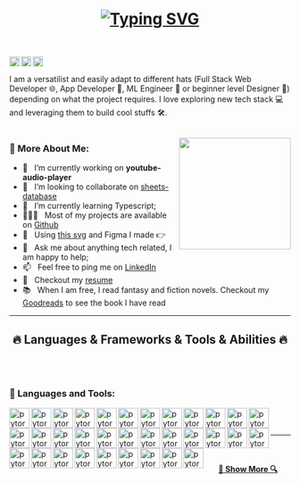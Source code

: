 <h1 align="center">
  <a href="https://git.io/typing-svg">
    <img src="https://readme-typing-svg.herokuapp.com?font=Fira+Code&weight=500&duration=3000&color=000000&width=435&lines=Hello%2C+There!!👋;I'am+Matheus;Nice+to+meet+you!!" alt="Typing SVG" />
  </a>
</h1>

<br>

<a href='https://www.linkedin.com/in/rahul-jha98/'><img align='left' alt="linkedin" src="https://raw.githubusercontent.com/rahul-jha98/rahul-jha98/561d474902b59c7429ec22bb73e225696c27b202/assets/linkedin.svg" height='18px'/></a>
<a href='https://twitter.com/jharahul98/'><img align='left' alt="twitter" src="https://raw.githubusercontent.com/rahul-jha98/rahul-jha98/561d474902b59c7429ec22bb73e225696c27b202/assets/twitter.svg" height='18px'/></a>
<a href='https://www.kaggle.com/rahuljha98/'><img alt="kaggle" src="https://raw.githubusercontent.com/rahul-jha98/rahul-jha98/561d474902b59c7429ec22bb73e225696c27b202/assets/kaggle.svg" height='18px'/></a>


I am a versatilist and easily adapt to different hats (Full Stack Web Developer 🌐, App Developer 📱, ML Engineer 🤖 or beginner level Designer 🎨) depending on what the project requires. I love exploring new tech stack 💻 and leveraging them to build cool stuffs 🛠️. 
<br/>
<br/>

<img align='right' src='https://user-images.githubusercontent.com/5713670/87202985-820dcb80-c2b6-11ea-9f56-7ec461c497c3.gif' width='200"'>
  
### 🧐 More About Me:

- 🔭 &nbsp; I’m currently working on **youtube-audio-player**
- 🤝 &nbsp; I’m looking to collaborate on [sheets-database](https://github.com/rahul-jha98/sheets-database)
- 🌱 &nbsp; I’m currently learning Typescript; 
- 👨🏻‍💻 &nbsp; Most of my projects are available on [Github](https://github.com/rahul-jha98?tab=repositories)
- 🎨 &nbsp; Using [this svg](https://storyset.com/illustration/javascript-frameworks/amico) and Figma I made 👉
- 💬 &nbsp; Ask me about anything tech related, I am happy to help;
- 📫 &nbsp; Feel free to ping me on [LinkedIn](https://www.linkedin.com/in/rahul-jha98/)
- 📝 &nbsp; Checkout my [resume](https://drive.google.com/file/d/1ZpR5pVBTnl_Qybq7GE3MGy1SB1JehVSE/view?usp=sharing)
- 📚 &nbsp; When I am free, I read fantasy and fiction novels. Checkout my [Goodreads](https://www.goodreads.com/rahul-jha98) to see the book I have read


<hr>
<h2 align="center">🔥 Languages & Frameworks & Tools & Abilities 🔥</h2>
<br>

<br>

### 🔨 Languages and Tools:
<a href="#" target="_blank" style="padding-bottom: 8px"> <img align="left" src="https://pics.freeicons.io/uploads/icons/png/20167174151551942641-512.png" alt="pytorch" height="36px"/> </a> 
<a href="#" target="_blank" style="padding-bottom: 8px"> <img align="left" src="https://www.svgrepo.com/show/378837/node.svg" alt="pytorch" height="36px"/> </a> 
<a href="#" target="_blank" style="padding-bottom: 8px"> <img align="left" src="https://www.svgrepo.com/show/331488/mongodb.svg" alt="pytorch" height="36px"/> </a>
<a href="#" target="_blank" style="padding-bottom: 8px"> <img align="left" src="https://www.svgrepo.com/show/353724/express.svg" alt="pytorch" height="36px"/> </a> 
<a href="#" target="_blank" style="padding-bottom: 8px"> <img align="left" src="https://www.svgrepo.com/show/373863/nest-middleware-js.svg" alt="pytorch" height="36px"/> </a> 
<a href="#" target="_blank" style="padding-bottom: 8px"> <img align="left" src="https://www.svgrepo.com/show/303379/laravel-logo.svg" alt="pytorch" height="36px"/> </a> 
<a href="#" target="_blank" style="padding-bottom: 8px"> <img align="left" src="https://www.svgrepo.com/show/373521/composer.svg" alt="pytorch" height="36px"/> </a> 
<a href="#" target="_blank" style="padding-bottom: 8px"> <img align="left" src="https://www.svgrepo.com/show/452088/php.svg" alt="pytorch" height="36px"/> </a> 
<a href="#" target="_blank" style="padding-bottom: 8px"> <img align="left" src="https://www.svgrepo.com/show/452185/css-3.svg" alt="pytorch" height="36px"/> </a> 
<a href="#" target="_blank" style="padding-bottom: 8px"> <img align="left" src="https://www.svgrepo.com/show/374061/sass.svg" alt="pytorch" height="36px"/> </a> 
<a href="#" target="_blank" style="padding-bottom: 8px"> <img align="left" src="https://www.svgrepo.com/show/452093/redux.svg" alt="pytorch" height="36px"/> </a> 
<a href="#" target="_blank" style="padding-bottom: 8px"> <img align="left" src="https://www.svgrepo.com/show/373595/firebase.svg" alt="pytorch" height="36px"/> </a> 
<a href="#" target="_blank" style="padding-bottom: 8px"> <img align="left" src="https://www.svgrepo.com/show/303251/mysql-logo.svg" alt="pytorch" height="36px"/> </a> 
<a href="#" target="_blank" style="padding-bottom: 8px"> <img align="left" src="https://www.svgrepo.com/show/354272/redis.svg" alt="pytorch" height="36px"/> </a> 
<a href="#" target="_blank" style="padding-bottom: 8px"> <img align="left" src="https://www.svgrepo.com/show/349419/javascript.svg" alt="pytorch" height="36px"/> </a> 
<a href="#" target="_blank" style="padding-bottom: 8px"> <img align="left" src="https://www.svgrepo.com/show/452130/vue.svg" alt="pytorch" height="36px"/> </a>
<a href="#" target="_blank" style="padding-bottom: 8px"> <img align="left" src="https://www.svgrepo.com/show/353940/jquery.svg" alt="pytorch" height="36px"/> </a> 
<a href="#" target="_blank" style="padding-bottom: 8px"> <img align="left" src="https://www.svgrepo.com/show/354478/typescript-icon.svg" alt="pytorch" height="36px"/> </a> 
<a href="#" target="_blank" style="padding-bottom: 8px"> <img align="left" src="https://www.svgrepo.com/show/354512/vercel.svg" alt="pytorch" height="36px"/> </a> 
<a href="#" target="_blank" style="padding-bottom: 8px"> <img align="left" src="https://www.svgrepo.com/show/448266/aws.svg" alt="pytorch" height="36px"/> </a> 
<a href="#" target="_blank" style="padding-bottom: 8px"> <img align="left" src="https://www.svgrepo.com/show/342225/socket-io.svg" alt="pytorch" height="36px"/> </a>
<a href="#" target="_blank" style="padding-bottom: 8px"> <img align="left" src="https://www.svgrepo.com/show/452228/html-5.svg" alt="pytorch" height="36px"/> </a> 
<a href="#" target="_blank" style="padding-bottom: 8px"> <img align="left" src="https://www.svgrepo.com/show/374118/tailwind.svg" alt="pytorch" height="36px"/> </a> 
<a href="#" target="_blank" style="padding-bottom: 8px"> <img align="left" src="https://www.svgrepo.com/show/353498/bootstrap.svg" alt="pytorch" height="36px"/> </a> 
<a href="#" target="_blank" style="padding-bottom: 8px"> <img align="left" src="https://www.svgrepo.com/show/354112/nextjs.svg" alt="pytorch" height="36px"/> </a> 
<a href="#" target="_blank" style="padding-bottom: 8px"> <img align="left" src="https://www.svgrepo.com/show/373574/ejs.svg" alt="pytorch" height="36px"/> </a> 
<a href="#" target="_blank" style="padding-bottom: 8px"> <img align="left" src="https://images.opencollective.com/chakra-ui-pro/61bd1dd/logo/256.png" alt="pytorch" height="36px"/> </a> 
<a href="#" target="_blank" style="padding-bottom: 8px"> <img align="left" src="https://www.svgrepo.com/show/448221/docker.svg" alt="pytorch" height="36px"/> </a> 
<a href="#" target="_blank" style="padding-bottom: 8px"> <img align="left" src="https://www.svgrepo.com/show/448226/gitlab.svg" alt="pytorch" height="36px"/> </a> 
<a href="#" target="_blank" style="padding-bottom: 8px"> <img align="left" src="https://www.svgrepo.com/show/448218/digital-ocean.svg" alt="pytorch" height="36px"/> </a> 
<a href="#" target="_blank" style="padding-bottom: 8px"> <img align="left" src="https://www.svgrepo.com/show/448222/figma.svg" alt="pytorch" height="36px"/> </a> 
<a href="#" target="_blank" style="padding-bottom: 8px"> <img align="left" src="https://www.svgrepo.com/show/353386/algolia.svg" alt="pytorch" height="36px"/> </a>
<a href="#" target="_blank" style="padding-bottom: 8px"> <img align="left" src="https://www.svgrepo.com/show/354200/postgresql.svg" alt="pytorch" height="36px"/> </a> 

<br>

<br>


<hr>

<!--
<h2 align="center">⚡ Stats ⚡</h2>
<br>
<p align=center>
  <div align=center>
    <a href="https://github.com/denvercoder1/github-readme-streak-stats" title="Go to Source">
      <img align="left" width=390 src="https://github-readme-streak-stats.herokuapp.com/?user=zumrudu-anka&theme=react&border=61dafb&hide_border=true" alt="zumrudu-anka" />
    </a>
    <a href="https://github.com/anuraghazra/github-readme-stats" title="Go to Source">
      <img align="right" width=390 src="https://github-readme-stats.vercel.app/api?username=zumrudu-anka&show_icons=true&theme=react&border_color=61dafb&hide_border=true" />
    </a>
  </div>
  <br><br><br><br><br><br><br><br><br>
  <div align=center>
    <a href="https://github.com/anuraghazra/github-readme-stats">
      <img width=325 align="center" src="https://github-readme-stats.vercel.app/api/top-langs/?username=zumrudu-anka&hide=c%23,powershell,Mathematica,Ruby,Objective-C,Objective-C%2b%2b,Cuda&title_color=61dafb&text_color=ffffff&icon_color=61dafb&bg_color=20232a&langs_count=8&layout=compact&border_color=61dafb&hide_border=true" />
    </a>
  </div>
  <br>
  
  <img src="https://github-readme-activity-graph.cyclic.app/graph?username=zumrudu-anka&theme=react-dark&bg_color=20232a&hide_border=true" width="100%"/>
</p>
-->

<!--
<h2 align="center">👨‍💻 Repositories 👨‍💻</h2>
<br>
<div width="100%" align="center">
  <a align="left" href="https://github.com/zumrudu-anka/Algorithms" title="Algorithms"><img align="left" height="115" src="https://github-readme-stats.vercel.app/api/pin/?username=zumrudu-anka&repo=Algorithms&theme=react&border_color=61dafb&border_radius=10"></a><a align="right" href="https://github.com/zumrudu-anka/DataStructures" title="Data Structures"><img align="right" height="115" src="https://github-readme-stats.vercel.app/api/pin/?username=zumrudu-anka&repo=DataStructures&theme=react&border_color=61dafb&border_radius=10"></a>
</div>
<br/><br/><br/><br/><br/><br/>
<div width="100%" align="center">
  <a align="left" href="https://github.com/zumrudu-anka/Turkce-Heceleme-CPP" title="Turkce-Heceleme-CPP"><img align="left" height="115" src="https://github-readme-stats.vercel.app/api/pin/?username=zumrudu-anka&repo=Turkce-Heceleme-CPP&theme=react&border_color=61dafb&border_radius=10"></a>
  <a align="right" href="https://github.com/zumrudu-anka/CopyMoveForgeryDetectionWithDCT" title="Copy&Move Forgery Detection With DCT"><img align="right" height="115" src="https://github-readme-stats.vercel.app/api/pin/?username=zumrudu-anka&repo=CopyMoveForgeryDetectionWithDCT&theme=react&border_color=61dafb&border_radius=10"></a>
</div>
<br/><br/><br/><br/><br/><br/>
<div width="100%" align="center">
  <a align="left" href="https://github.com/zumrudu-anka/cpp-openmp-needleman-wunsch" title="Needleman Wunsch Algorithm With OpenMP"><img align="left" height="115" src="https://github-readme-stats.vercel.app/api/pin/?username=zumrudu-anka&repo=cpp-openmp-needleman-wunsch&theme=react&border_color=61dafb&border_radius=10"></a>
  <a align="right" href="https://github.com/zumrudu-anka/cpp-artificial-neural-networks" title="Artificial Neural Networks"><img align="right" height="115" src="https://github-readme-stats.vercel.app/api/pin/?username=zumrudu-anka&repo=cpp-artificial-neural-networks&theme=react&border_color=61dafb&border_radius=10"></a>
</div>
<br/><br/><br/><br/><br/><br/>
<div width="100%" align="center">
  <a align="left" href="https://github.com/zumrudu-anka/javascript-minesweeper" title="Minesweeper"><img align="left" height="115" src="https://github-readme-stats.vercel.app/api/pin/?username=zumrudu-anka&repo=javascript-minesweeper&theme=react&border_color=61dafb&border_radius=10"></a>
  <a align="right" href="https://github.com/zumrudu-anka/KTU-TraditionalComputerOlympics-2019" title="KTU Traditional Computer Olympics 2019-2020"><img align="right" height="115" src="https://github-readme-stats.vercel.app/api/pin/?username=zumrudu-anka&repo=KTU-TraditionalComputerOlympics-2019&theme=react&border_color=61dafb&border_radius=10"></a>
</div>
-->

<br>
<h4 align="center">
  <a href="https://github.com/matheusmaldonadosilva?tab=repositories" title="Show Repositories">🔎 Show More 🔍</a>
</h4>
